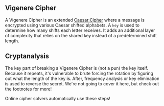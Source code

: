 ## Vigenere Cipher
A Vigenere Cipher is an extended [Caesar Cipher](https://ctf101.org/cryptography/what-is-caesar-cipher-rot-13/) where a message is encrypted using various Caesar shifted alphabets. A `key` is used to determine how many shifts each letter receives. It adds an additional layer of complexity that relies on the shared key instead of a predetermined shift length.


## Cryptanalysis
The key part of breaking a Vigenere Cipher is (not a pun) the key itself. Because it repeats, it's vulnerable to brute forcing the rotation by figuring out what the length of the key is. After, frequency analysis or key elimination is used to reverse the secret. We're not going to cover it here, but check out the footnotes for more!

Online cipher solvers automatically use these steps!
